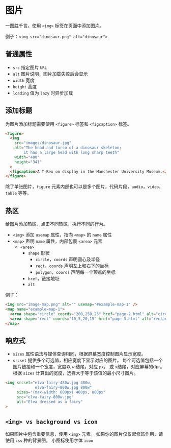 # 图片

一图胜千言。使用 `<img>` 标签在页面中添加图片。

例子：`<img src="dinosaur.png" alt="dinosaur">`

## 普通属性

* `src` 指定图片 `URL`
* `alt` 图片说明，图片加载失败后会显示
* `width` 宽度
* `height` 高度
* `loading` 值为 `lazy` 时异步加载

## 添加标题

为图片添加标题需要使用 `<figure>` 标签和 `<figcaption>` 标签。

```html
<figure>
  <img
    src="images/dinosaur.jpg"
    alt="The head and torso of a dinosaur skeleton;
        it has a large head with long sharp teeth"
    width="400"
    height="341"
  >
  <figcaption>A T-Rex on display in the Manchester University Museum.</figcaption>
</figure>
```

除了单张图片，`figure` 元素内部也可以是多个图片，代码片段，`audio`，`video`，`table` 等等。

## 热区

给图片添加热区，点击不同热区，执行不同的行为。

* `<img>` 添加 `usemap` 属性，指向 `<map>` 的 `name` 属性
* `<map>` 声明 `name` 属性，内部包裹 `<area>` 元素
  * `<area>`
    * `shape` 形状
      * `circle`，`coords` 声明圆心及半径
      * `rect`，`coords` 声明左上和右下的坐标
      * `polygon`，`coords` 声明每一个顶点的坐标
    * `href`，链接地址
    * `alt`

例子：

```html
<img src="image-map.png" alt="" usemap="#example-map-1" />
<map name="example-map-1">
  <area shape="circle" coords="200,250,25" href="page-2.html" alt="circle example">
  <area shape="rect" coords="10,5,20,15" href="page-3.html" alt="rectangle example">
</map>
```

## 响应式

* `sizes` 属性语法与媒体查询相同，根据屏幕宽度控制图片显示宽度。
* `srcset` 提供多个可选值，相应宽度下显示对应的图片。
每个可选值包括一个图片链接和一个宽度，宽度以 `w` 结尾，对应 `px`， 或 `x`结尾，对应屏幕的dpr。
根据 `sizes` 计算出的宽度，选择大于等于该值的最小尺寸图片。

```html
<img srcset="elva-fairy-480w.jpg 480w,
             elva-fairy-800w.jpg 800w"
     sizes="(max-width: 600px) 480px, 800px"
     src="elva-fairy-800w.jpg"
     alt="Elva dressed as a fairy"
>
```

## `<img> vs background vs icon`

如果图片中包含重要信息，使用 `<img>` 元素。
如果你的图片仅仅起修饰作用，请使用 `css` 种的背景图。
小图标使用字体 `icon`
